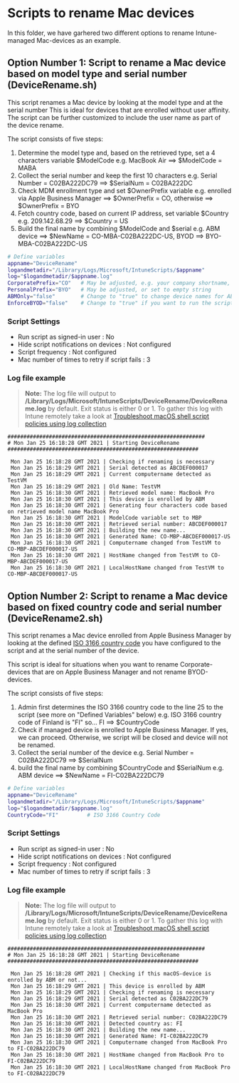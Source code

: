 # Scripts to rename Mac devices

In this folder, we have garhered two different options to rename Intune-managed Mac-devices as an example.

## Option Number 1: Script to rename a Mac device based on model type and serial number (DeviceRename.sh)

This script renames a Mac device by looking at the model type and at the serial number
This is ideal for devices that are enrolled without user affinity. The script can be further customized to include the user name as part of the device rename.

The script consists of five steps:
1) Determine the model type and, based on the retrieved type, set a 4 characters variable $ModelCode
    e.g. MacBook Air ==> $ModelCode = MABA
2) Collect the serial number and keep the first 10 characters
    e.g. Serial Number = C02BA222DC79 ==> $SerialNum = C02BA222DC
3) Check MDM enrollment type and set $OwnerPrefix variable
    e.g. enrolled via Apple Business Manager ==> $OwnerPrefix = CO, otherwise ==> $OwnerPrefix = BYO
4) Fetch country code, based on current IP address, set variable $Country
    e.g. 209.142.68.29 ==> $Country = US
5) Build the final name by combining $ModelCode and $serial
    e.g. ABM device ==> $NewName = CO-MBA-C02BA222DC-US, BYOD ==> BYO-MBA-C02BA222DC-US

```bash
# Define variables
appname="DeviceRename"
logandmetadir="/Library/Logs/Microsoft/IntuneScripts/$appname"
log="$logandmetadir/$appname.log"
CorporatePrefix="CO"   # May be adjusted, e.g. your company shortname, or set to empty string
PersonalPrefix="BYO"   # May be adjusted, or set to empty string
ABMOnly="false"        # Change to "true" to change device names for ABM enrolled devices only
EnforceBYOD="false"    # Change to "true" if you want to run the script repeatedly and enforce device names for BYOD devices
```

### Script Settings

- Run script as signed-in user : No
- Hide script notifications on devices : Not configured
- Script frequency : Not configured
- Mac number of times to retry if script fails : 3

### Log file example

>**Note:** The log file will output to **/Library/Logs/Microsoft/IntuneScripts/DeviceRename/DeviceRename.log** by default. Exit status is either 0 or 1. To gather this log with Intune remotely take a look at  [Troubleshoot macOS shell script policies using log collection](https://docs.microsoft.com/en-us/mem/intune/apps/macos-shell-scripts#troubleshoot-macos-shell-script-policies-using-log-collection)

```
##############################################################
# Mon Jan 25 16:18:28 GMT 2021 | Starting DeviceRename
############################################################

 Mon Jan 25 16:18:28 GMT 2021 | Checking if renaming is necessary
 Mon Jan 25 16:18:29 GMT 2021 | Serial detected as ABCDEF000017
 Mon Jan 25 16:18:29 GMT 2021 | Current computername detected as TestVM
 Mon Jan 25 16:18:29 GMT 2021 | Old Name: TestVM
 Mon Jan 25 16:18:30 GMT 2021 | Retrieved model name: MacBook Pro
 Mon Jan 25 16:18:30 GMT 2021 | This device is enrolled by ABM
 Mon Jan 25 16:18:30 GMT 2021 | Generating four characters code based on retrieved model name MacBook Pro
 Mon Jan 25 16:18:30 GMT 2021 | ModelCode variable set to MBP
 Mon Jan 25 16:18:30 GMT 2021 | Retrieved serial number: ABCDEF000017
 Mon Jan 25 16:18:30 GMT 2021 | Building the new name...
 Mon Jan 25 16:18:30 GMT 2021 | Generated Name: CO-MBP-ABCDEF000017-US
 Mon Jan 25 16:18:30 GMT 2021 | Computername changed from TestVM to CO-MBP-ABCDEF000017-US
 Mon Jan 25 16:18:30 GMT 2021 | HostName changed from TestVM to CO-MBP-ABCDEF000017-US
 Mon Jan 25 16:18:30 GMT 2021 | LocalHostName changed from TestVM to CO-MBP-ABCDEF000017-US

```
## Option Number 2: Script to rename a Mac device based on fixed country code and serial number (DeviceRename2.sh)

This script renames a Mac device enrolled from Apple Business Manager by looking at the defined [ISO 3166 country code](https://en.wikipedia.org/wiki/List_of_ISO_3166_country_codes) you have configured to the script and at the serial number of the device.

This script is ideal for situations when you want to rename Corporate-devices that are on Apple Business Manager and not rename BYOD-devices.

The script consists of five steps:
1) Admin first determines the ISO 3166 country code to the line 25 to the script (see more on "Defined Variables" below)
    e.g. ISO 3166 country code of Finland is "FI" so...
    FI ==> $CountryCode
2) Check if managed device is enrolled to Apple Business Manager. If yes, we can proceed. Otherwise, we script will be closed and device will not be renamed.
3) Collect the serial number of the device
    e.g. Serial Number = C02BA222DC79 ==> $SerialNum
4) build the final name by combining $CountryCode and $SerialNum
    e.g. ABM device ==> $NewName = FI-C02BA222DC79

```bash
# Define variables
appname="DeviceRename"
logandmetadir="/Library/Logs/Microsoft/IntuneScripts/$appname"
log="$logandmetadir/$appname.log"
CountryCode="FI"         # ISO 3166 Country Code
```

### Script Settings

- Run script as signed-in user : No
- Hide script notifications on devices : Not configured
- Script frequency : Not configured
- Mac number of times to retry if script fails : 3

### Log file example

>**Note:** The log file will output to **/Library/Logs/Microsoft/IntuneScripts/DeviceRename/DeviceRename.log** by default. Exit status is either 0 or 1. To gather this log with Intune remotely take a look at  [Troubleshoot macOS shell script policies using log collection](https://docs.microsoft.com/en-us/mem/intune/apps/macos-shell-scripts#troubleshoot-macos-shell-script-policies-using-log-collection)

```
##############################################################
# Mon Jan 25 16:18:28 GMT 2021 | Starting DeviceRename
############################################################

 Mon Jan 25 16:18:28 GMT 2021 | Checking if this macOS-device is enrolled by ABM or not...
 Mon Jan 25 16:18:29 GMT 2021 | This device is enrolled by ABM
 Mon Jan 25 16:18:29 GMT 2021 | Checking if renaming is necessary
 Mon Jan 25 16:18:29 GMT 2021 | Serial detected as C02BA222DC79
 Mon Jan 25 16:18:30 GMT 2021 | Current computername detected as MacBook Pro
 Mon Jan 25 16:18:30 GMT 2021 | Retrieved serial number: C02BA222DC79
 Mon Jan 25 16:18:30 GMT 2021 | Detected country as: FI
 Mon Jan 25 16:18:30 GMT 2021 | Building the new name...
 Mon Jan 25 16:18:30 GMT 2021 | Generated Name: FI-C02BA222DC79
 Mon Jan 25 16:18:30 GMT 2021 | Computername changed from MacBook Pro to FI-C02BA222DC79
 Mon Jan 25 16:18:30 GMT 2021 | HostName changed from MacBook Pro to FI-C02BA222DC79
 Mon Jan 25 16:18:30 GMT 2021 | LocalHostName changed from MacBook Pro to FI-C02BA222DC79

```
